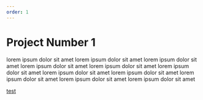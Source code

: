 ```yaml
---
order: 1
---
```


# Project Number 1

lorem ipsum dolor sit amet
lorem ipsum dolor sit amet
lorem ipsum dolor sit amet
lorem ipsum dolor sit amet
lorem ipsum dolor sit amet
lorem ipsum dolor sit amet
lorem ipsum dolor sit amet
lorem ipsum dolor sit amet
lorem ipsum dolor sit amet
lorem ipsum dolor sit amet
lorem ipsum dolor sit amet

[test](https://www.google.com)
